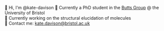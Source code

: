 

 👋 Hi, I'm @kate-davison 
 🪩 Currently a PhD student in the [Butts Group](https://buttsresearchgroup.wordpress.com/group-members/) @ the University of Bristol<br/>
 🌱 Currently working on the structural elucidation of molecules<br/>
 🙂 Contact me: kate.davison@bristol.ac.uk<br/>
